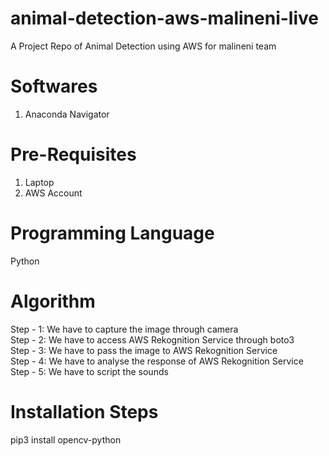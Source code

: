 # animal-detection-aws-malineni-live
A Project Repo of Animal Detection  using AWS for malineni team

# Softwares
1. Anaconda Navigator

# Pre-Requisites
1. Laptop
2. AWS Account

# Programming Language
Python

# Algorithm
Step - 1: We have to capture the image through camera <br/>
Step - 2: We have to access AWS Rekognition Service through boto3 <br/>
Step - 3: We have to pass the image to AWS Rekognition Service <br/>
Step - 4: We have to analyse the response of AWS Rekognition Service <br/>
Step - 5: We have to script the sounds  <br/>

# Installation Steps
pip3 install opencv-python

